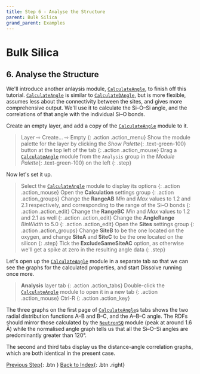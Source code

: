 ```yaml
---
title: Step 6 - Analyse the Structure
parent: Bulk Silica
grand_parent: Examples
---
```

# Bulk Silica

## 6. Analyse the Structure

We'll introduce another anlaysis module, [`CalculateAngle`](../../userguide/modules/calculateangle), to finish off this tutorial. [`CalculateAngle`](../../userguide/modules/calculateangle) is similar to [`CalculateDAngle`](../../userguide/modules/calculatedangle), but is more flexible, assumes less about the connectivity between the sites, and gives more comprehensive output. We'll use it to calculate the Si&ndash;O&ndash;Si angle, and the correlations of that angle with the individual Si&ndash;O bonds.

Create an empty layer, and add a copy of the [`CalculateAngle`](../../userguide/modules/calculateangle) module to it.

> Layer &#8680; Create... &#8680; Empty
{: .action .action_menu}
> Show the module palette for the layer by clicking the _Show Palette_{: .text-green-100} button at the top left of the tab
{: .action .action_mouse}
> Drag a [`CalculateAngle`](../../userguide/modules/calculateangle) module from the `Analysis` group in the _Module Palette_{: .text-green-100} on the left
{: .step}

Now let's set it up.

> Select the [`CalculateAngle`](../../userguide/modules/calculateangle) module to display its options
{: .action .action_mouse}
> Open the **Calculation** settings group
{: .action .action_groups}
> Change the **RangeAB** _Min_ and _Max_ values to 1.2 and 2.1 respectively, and corresponding to the range of the Si&ndash;O bonds
{: .action .action_edit}
> Change the **RangeBC** _Min_ and _Max_ values to 1.2 and 2.1 as well
{: .action .action_edit}
> Change the **AngleRange** _BinWidth_ to 5.0
{: .action .action_edit}
> Open the **Sites** settings group
{: .action .action_groups}
> Change **SiteB** to be the one located on the oxygen, and change **SiteA** and **SiteC** to be the one located on the silicon
{: .step}
> Tick the **ExcludeSameSiteAC** option, as otherwise we'll get a spike at zero in the resulting angle data
{: .step}

Let's open up the [`CalculateAngle`](../../userguide/modules/calculateangle) module in a separate tab so that we can see the graphs for the calculated properties, and start Dissolve running once more.

> **Analysis** layer tab
{: .action .action_tabs}
> Double-click the [`CalculateAngle`](../../userguide/modules/calculateangle) module to open it in a new tab
{: .action .action_mouse}
> Ctrl-R
{: .action .action_key}

The three graphs on the first page of [`CalculateAngle`](../../userguide/modules/calculateangle)s tabs shows the two radial distribution functions A&ndash;B and B&ndash;C, and the A&ndash;B&ndash;C angle. The RDFs should mirror those calculated by the [`NeutronSQ`](../../userguide/modules/neutronsq) module (peak at around 1.6 &#8491;) while the normalised angle graph tells us that all the Si&ndash;O&ndash;Si angles are predominantly greater than 120&deg;.

The second and third tabs display us the distance-angle correlation graphs, which are both identical in the present case.

[Previous Step](/docs/examples/silica_bulk/step5/){: .btn }   [Back to Index](/docs/examples/silica_bulk/){: .btn .right}
